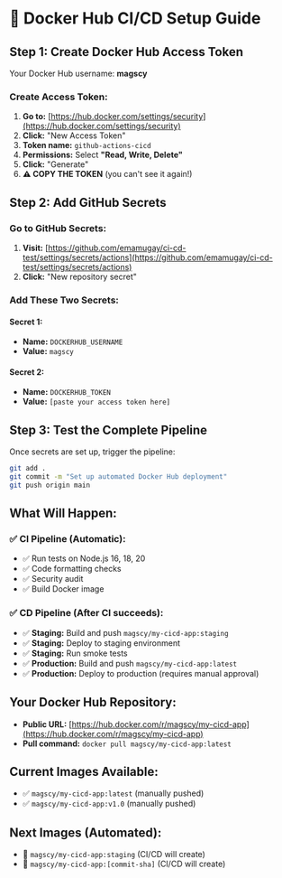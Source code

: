 # 🐳 Docker Hub CI/CD Setup Guide

## Step 1: Create Docker Hub Access Token

Your Docker Hub username: **magscy**

### Create Access Token:
1. **Go to:** [https://hub.docker.com/settings/security](https://hub.docker.com/settings/security)
2. **Click:** "New Access Token"
3. **Token name:** `github-actions-cicd`
4. **Permissions:** Select **"Read, Write, Delete"**
5. **Click:** "Generate"
6. **⚠️ COPY THE TOKEN** (you can't see it again!)

## Step 2: Add GitHub Secrets

### Go to GitHub Secrets:
1. **Visit:** [https://github.com/emamugay/ci-cd-test/settings/secrets/actions](https://github.com/emamugay/ci-cd-test/settings/secrets/actions)
2. **Click:** "New repository secret"

### Add These Two Secrets:

#### Secret 1:
- **Name:** `DOCKERHUB_USERNAME`
- **Value:** `magscy`

#### Secret 2:
- **Name:** `DOCKERHUB_TOKEN`
- **Value:** `[paste your access token here]`

## Step 3: Test the Complete Pipeline

Once secrets are set up, trigger the pipeline:

```bash
git add .
git commit -m "Set up automated Docker Hub deployment"
git push origin main
```

## What Will Happen:

### ✅ CI Pipeline (Automatic):
- ✅ Run tests on Node.js 16, 18, 20
- ✅ Code formatting checks
- ✅ Security audit
- ✅ Build Docker image

### ✅ CD Pipeline (After CI succeeds):
- ✅ **Staging:** Build and push `magscy/my-cicd-app:staging`
- ✅ **Staging:** Deploy to staging environment
- ✅ **Staging:** Run smoke tests
- ✅ **Production:** Build and push `magscy/my-cicd-app:latest`
- ✅ **Production:** Deploy to production (requires manual approval)

## Your Docker Hub Repository:
- **Public URL:** [https://hub.docker.com/r/magscy/my-cicd-app](https://hub.docker.com/r/magscy/my-cicd-app)
- **Pull command:** `docker pull magscy/my-cicd-app:latest`

## Current Images Available:
- ✅ `magscy/my-cicd-app:latest` (manually pushed)
- ✅ `magscy/my-cicd-app:v1.0` (manually pushed)

## Next Images (Automated):
- 🔄 `magscy/my-cicd-app:staging` (CI/CD will create)
- 🔄 `magscy/my-cicd-app:[commit-sha]` (CI/CD will create) 